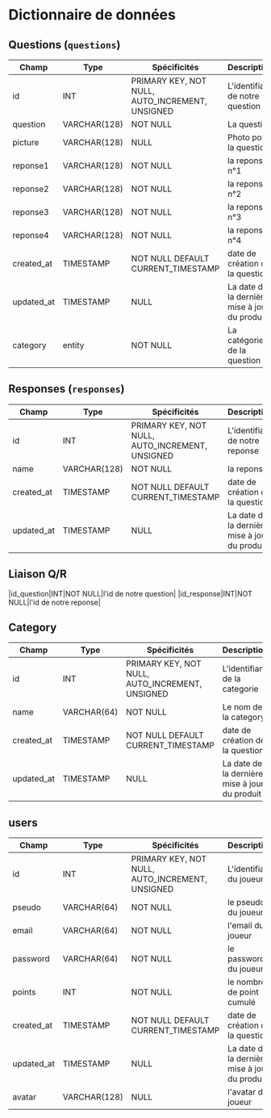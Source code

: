 # Dictionnaire de données

## Questions (`questions`)

|Champ|Type|Spécificités|Description|
|-|-|-|-|
|id|INT|PRIMARY KEY, NOT NULL, AUTO_INCREMENT, UNSIGNED|L'identifiant de notre question|
|question|VARCHAR(128)|NOT NULL|La question|
|picture|VARCHAR(128)|NULL|Photo pour la question|
|reponse1|VARCHAR(128)|NOT NULL|la reponse n°1|
|reponse2|VARCHAR(128)|NOT NULL|la reponse n°2|
|reponse3|VARCHAR(128)|NOT NULL|la reponse n°3|
|reponse4|VARCHAR(128)|NOT NULL|la reponse n°4|
|created_at|TIMESTAMP|NOT NULL DEFAULT CURRENT_TIMESTAMP|date de création de la question|
|updated_at|TIMESTAMP|NULL|La date de la dernière mise à jour du produit|
|category|entity|NOT NULL|La catégorie de la question|


## Responses (`responses`)
|Champ|Type|Spécificités|Description|
|-|-|-|-|
|id|INT|PRIMARY KEY, NOT NULL, AUTO_INCREMENT, UNSIGNED|L'identifiant de notre reponse|
|name|VARCHAR(128)|NOT NULL|la reponse|
|created_at|TIMESTAMP|NOT NULL DEFAULT CURRENT_TIMESTAMP|date de création de la question|
|updated_at|TIMESTAMP|NULL|La date de la dernière mise à jour du produit|

## Liaison Q/R
|id_question|INT|NOT NULL|l'id de notre question|
|id_response|INT|NOT NULL|l'id de notre reponse|

## Category
|Champ|Type|Spécificités|Description|
|-|-|-|-|
|id|INT|PRIMARY KEY, NOT NULL, AUTO_INCREMENT, UNSIGNED|L'identifiant de la categorie|
|name|VARCHAR(64)|NOT NULL|Le nom de la category|
|created_at|TIMESTAMP|NOT NULL DEFAULT CURRENT_TIMESTAMP|date de création de la question|
|updated_at|TIMESTAMP|NULL|La date de la dernière mise à jour du produit|

## users
|Champ|Type|Spécificités|Description|
|-|-|-|-|
|id|INT|PRIMARY KEY, NOT NULL, AUTO_INCREMENT, UNSIGNED|L'identifiant du joueur|
|pseudo|VARCHAR(64)|NOT NULL|le pseudo du joueur|
|email|VARCHAR(64)|NOT NULL|l'email du joueur|
|password|VARCHAR(64)|NOT NULL|le password du joueur|
|points|INT|NOT NULL|le nombre de point cumulé|
|created_at|TIMESTAMP|NOT NULL DEFAULT CURRENT_TIMESTAMP|date de création de la question|
|updated_at|TIMESTAMP|NULL|La date de la dernière mise à jour du produit|
|avatar|VARCHAR(128)|NULL|l'avatar du joueur|